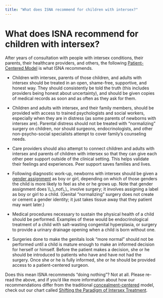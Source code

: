 ```yaml
---
title: "What does ISNA recommend for children with intersex?"
---
```


# What does ISNA recommend for children with intersex?

<p>After years of consultation with people with intersex conditions, their parents, their healthcare providers, and others, the following <a href="/compare">Patient-Centered Model</a> is what <span class="caps">ISNA</span> recommends.  </p>

<ul>
	<li>Children with intersex, parents of those children, and adults with intersex should be treated in an open, shame-free, supportive, and honest way. They should consistently be told the truth (this includes providers being honest about uncertainty), and should be given copies of medical records as soon and as often as they ask for them.</li>
</ul>

<ul>
	<li>Children and adults with intersex, and their family members, should be provided with access to trained psychologists and social workers, especially when they are in distress (as some parents of newborns with intersex are). Parental distress should not be treated with &#8220;normalizing&#8221; surgery on children, nor should surgeons, endocrinologists, and other non-psycho-social specialists attempt to cover family&#8217;s counseling needs.</li>
</ul>

<ul>
	<li>Care providers should also attempt to connect children and adults with intersex and parents of children with intersex so that they can give each other peer support outside of the clinical setting. This helps validate their feelings and experiences. Peer support saves families and lives.</li>
</ul>

<ul>
	<li>Following diagnostic work-up, newborns with intersex should be given a <a href="/faq/gender%5C_assignment">gender assignment</a> as boy or girl, depending on which of those genders the child is more likely to feel as she or he grows up. Note that gender assignment does \\_\_not\_\_ involve surgery; it involves assigning a label as boy or girl to a child. (Genital &#8220;normalizing&#8221; surgery does not create or cement a gender identity; it just takes tissue away that they patient may want later.)</li>
</ul>

<ul>
	<li>Medical procedures necessary to sustain the physical health of a child should be performed. Examples of these would be endocrinological treatment of a child with salt-wasting congenital hyperplasia, or surgery to provide a urinary drainage opening when a child is born without one.</li>
</ul>

<ul>
	<li>Surgeries done to make the genitals look &#8220;more normal&#8221; should not be performed until a child is mature enough to make an informed decision for herself or himself. Before the patient makes a decision, she or he should be introduced to patients who have and have not had the surgery. Once she or he is fully informed, she or he should be provided access to a patient-centered surgeon.</li>
</ul>

<p>Does this mean <span class="caps">ISNA</span> recommends &#8220;doing nothing&#8221;? Not at all. Please re-read the above, and if you&#8217;d like more information about how our recommendations differ from the traditional <a href="/faq/concealment">concealment-centered</a> model, check out our chart called <a href="/compare">Shifting the Paradigm of Intersex Treatment</a>.</p>
